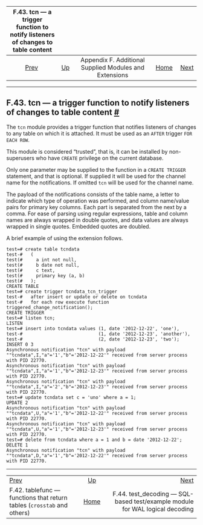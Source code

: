 <!--?xml version="1.0" encoding="UTF-8" standalone="no"?-->

|         F.43. tcn — a trigger function to notify listeners of changes to table content         |                                                                             |                                                        |                                                       |                                                                                                            |
| :--------------------------------------------------------------------------------------------: | :-------------------------------------------------------------------------- | :----------------------------------------------------: | ----------------------------------------------------: | ---------------------------------------------------------------------------------------------------------: |
| [Prev](tablefunc.html "F.42. tablefunc — functions that return tables (crosstab and others)")  | [Up](contrib.html "Appendix F. Additional Supplied Modules and Extensions") | Appendix F. Additional Supplied Modules and Extensions | [Home](index.html "PostgreSQL 17devel Documentation") |  [Next](test-decoding.html "F.44. test_decoding — SQL-based test/example module for WAL logical decoding") |

***

## F.43. tcn — a trigger function to notify listeners of changes to table content [#](#TCN)

The `tcn` module provides a trigger function that notifies listeners of changes to any table on which it is attached. It must be used as an `AFTER` trigger `FOR EACH ROW`.

This module is considered “trusted”, that is, it can be installed by non-superusers who have `CREATE` privilege on the current database.

Only one parameter may be supplied to the function in a `CREATE TRIGGER` statement, and that is optional. If supplied it will be used for the channel name for the notifications. If omitted `tcn` will be used for the channel name.

The payload of the notifications consists of the table name, a letter to indicate which type of operation was performed, and column name/value pairs for primary key columns. Each part is separated from the next by a comma. For ease of parsing using regular expressions, table and column names are always wrapped in double quotes, and data values are always wrapped in single quotes. Embedded quotes are doubled.

A brief example of using the extension follows.

    test=# create table tcndata
    test-#   (
    test(#     a int not null,
    test(#     b date not null,
    test(#     c text,
    test(#     primary key (a, b)
    test(#   );
    CREATE TABLE
    test=# create trigger tcndata_tcn_trigger
    test-#   after insert or update or delete on tcndata
    test-#   for each row execute function triggered_change_notification();
    CREATE TRIGGER
    test=# listen tcn;
    LISTEN
    test=# insert into tcndata values (1, date '2012-12-22', 'one'),
    test-#                            (1, date '2012-12-23', 'another'),
    test-#                            (2, date '2012-12-23', 'two');
    INSERT 0 3
    Asynchronous notification "tcn" with payload ""tcndata",I,"a"='1',"b"='2012-12-22'" received from server process with PID 22770.
    Asynchronous notification "tcn" with payload ""tcndata",I,"a"='1',"b"='2012-12-23'" received from server process with PID 22770.
    Asynchronous notification "tcn" with payload ""tcndata",I,"a"='2',"b"='2012-12-23'" received from server process with PID 22770.
    test=# update tcndata set c = 'uno' where a = 1;
    UPDATE 2
    Asynchronous notification "tcn" with payload ""tcndata",U,"a"='1',"b"='2012-12-22'" received from server process with PID 22770.
    Asynchronous notification "tcn" with payload ""tcndata",U,"a"='1',"b"='2012-12-23'" received from server process with PID 22770.
    test=# delete from tcndata where a = 1 and b = date '2012-12-22';
    DELETE 1
    Asynchronous notification "tcn" with payload ""tcndata",D,"a"='1',"b"='2012-12-22'" received from server process with PID 22770.

***

|                                                                                                |                                                                             |                                                                                                            |
| :--------------------------------------------------------------------------------------------- | :-------------------------------------------------------------------------: | ---------------------------------------------------------------------------------------------------------: |
| [Prev](tablefunc.html "F.42. tablefunc — functions that return tables (crosstab and others)")  | [Up](contrib.html "Appendix F. Additional Supplied Modules and Extensions") |  [Next](test-decoding.html "F.44. test_decoding — SQL-based test/example module for WAL logical decoding") |
| F.42. tablefunc — functions that return tables (`crosstab` and others)                         |            [Home](index.html "PostgreSQL 17devel Documentation")            |                              F.44. test\_decoding — SQL-based test/example module for WAL logical decoding |
